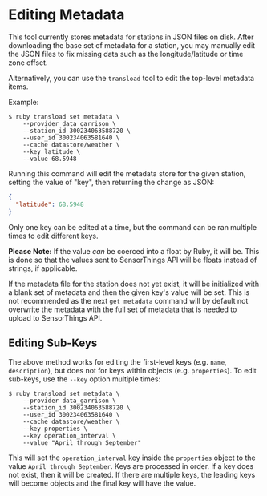 # Editing Metadata

This tool currently stores metadata for stations in JSON files on disk. After downloading the base set of metadata for a station, you may manually edit the JSON files to fix missing data such as the longitude/latitude or time zone offset.

Alternatively, you can use the `transload` tool to edit the top-level metadata items.

Example:

```terminal
$ ruby transload set metadata \
    --provider data_garrison \
    --station_id 300234063588720 \
    --user_id 300234063581640 \
    --cache datastore/weather \
    --key latitude \
    --value 68.5948
```

Running this command will edit the metadata store for the given station, setting the value of "key", then returning the change as JSON:

```json
{
  "latitude": 68.5948
}
```

Only one key can be edited at a time, but the command can be ran multiple times to edit different keys.

**Please Note:** If the value *can* be coerced into a float by Ruby, it will be. This is done so that the values sent to SensorThings API will be floats instead of strings, if applicable.

If the metadata file for the station does not yet exist, it will be initialized with a blank set of metadata and then the given key's value will be set. This is not recommended as the next `get metadata` command will by default not overwrite the metadata with the full set of metadata that is needed to upload to SensorThings API.

## Editing Sub-Keys

The above method works for editing the first-level keys (e.g. `name`, `description`), but does not for keys within objects (e.g. `properties`). To edit sub-keys, use the `--key` option multiple times:

```
$ ruby transload set metadata \
    --provider data_garrison \
    --station_id 300234063588720 \
    --user_id 300234063581640 \
    --cache datastore/weather \
    --key properties \
    --key operation_interval \
    --value "April through September"
```

This will set the `operation_interval` key inside the `properties` object to the value `April through September`. Keys are processed in order. If a key does not exist, then it will be created. If there are multiple keys, the leading keys will become objects and the final key will have the value.
